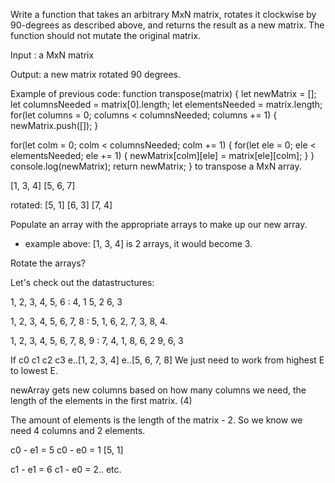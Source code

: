 Write a function that takes an arbitrary MxN matrix, rotates it clockwise by 90-degrees as described above, and returns the result as a new matrix. The function should not mutate the original matrix.

Input : a MxN matrix

Output: a new matrix rotated 90 degrees.

Example of previous code: 
function transpose(matrix) {
  let newMatrix = [];
  let columnsNeeded = matrix[0].length;
  let elementsNeeded = matrix.length;
  for(let columns = 0; columns < columnsNeeded; columns += 1) {
    newMatrix.push([]);
  }

  for(let colm = 0; colm < columnsNeeded; colm += 1) {
    for(let ele = 0; ele < elementsNeeded; ele += 1) {
      newMatrix[colm][ele] = matrix[ele][colm];
    }
  }
  console.log(newMatrix);
  return newMatrix;
}
to transpose a MxN array.


[1, 3, 4]
[5, 6, 7]

rotated:
[5, 1]
[6, 3]
[7, 4]

Populate an array with the appropriate arrays to make up our new array. 
 - example above: [1, 3, 4] is 2 arrays, it would become 3. 

 Rotate the arrays?

 Let's check out the datastructures:

 1, 2, 3,
 4, 5, 6
 :
 4, 1
 5, 2
 6, 3

 1, 2, 3, 4,
 5, 6, 7, 8
:
 5, 1, 
 6, 2,
 7, 3,
 8, 4. 

1, 2, 3,
4, 5, 6,
7, 8, 9
:
7, 4, 1,
8, 6, 2
9, 6, 3

If 
   c0 c1 c2 c3
e..[1, 2, 3, 4]
e..[5, 6, 7, 8]
We just need to work from highest E to lowest E. 

newArray gets new columns based on how many columns we need, the length of the elements in the first matrix. (4)

The amount of elements is the length of the matrix - 2.
So we know we need 4 columns and 2 elements.

c0 - e1 = 5
c0 - e0 = 1
[5, 1]

c1 - e1 = 6
c1 - e0 = 2.. etc.
